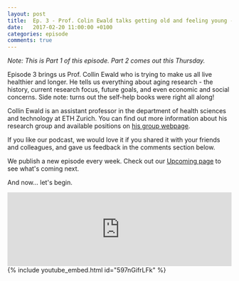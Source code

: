 ```yaml
---
layout: post
title:  Ep. 3 - Prof. Colin Ewald talks getting old and feeling young - Part 1
date:   2017-02-20 11:00:00 +0100
categories: episode
comments: true
---
```

*Note: This is Part 1 of this episode. Part 2 comes out this Thursday.*

Episode 3 brings us Prof. Collin Ewald who is trying to make us all live healthier and longer. He tells us everything about aging research - the history, current research focus, future goals, and even economic and social concerns. Side note: turns out the self-help books were right all along!


Collin Ewald is an assistant professor in the department of health sciences and technology at ETH Zurich. You can find out more information about his research group and available positions on [his group webpage](http://ewaldlab.strikingly.com/).

If you like our podcast, we would love it if you shared it with your friends and colleagues, and gave us feedback in the comments section below. 

We publish a new episode every week. Check out our [Upcoming page](/upcoming) to see what's coming next.

And now... let's begin.

<div id="media-wrapper">
<div id="soundcloud-embed"><iframe width="100%" height="166" scrolling="no" frameborder="no" src="https://w.soundcloud.com/player/?url=https%3A//api.soundcloud.com/tracks/308507377&amp;color=ff5500&amp;auto_play=false&amp;hide_related=false&amp;show_comments=true&amp;show_user=true&amp;show_reposts=false"></iframe></div>
<div id="youtube-embed">{% include youtube_embed.html id="597nGifrLFk" %}</div> 
</div>
